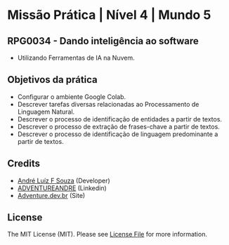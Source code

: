 # Missão Prática | Nível 4 | Mundo 5

## RPG0034  - Dando inteligência ao software
- Utilizando Ferramentas de IA na Nuvem.

## Objetivos da prática


- Configurar o ambiente Google Colab.
- Descrever tarefas diversas relacionadas ao Processamento de Linguagem Natural.
- Descrever o processo de identificação de entidades a partir de textos.
- Descrever o processo de extração de frases-chave a partir de textos.
- Descrever o processo de identificação de linguagem predominante a partir de textos.


## Credits

- [André Luíz F Souza](https://github.com/adventureandre) (Developer)
- [ADVENTUREANDRE](https://www.linkedin.com/in/adventureandre) (Linkedin)
- [Adventure.dev.br](https://adventure.dev.br) (Site)

## License

The MIT License (MIT). Please see [License File](https://github.com/adventureandre/Lib/blob/main/LICENSE) for more information.
